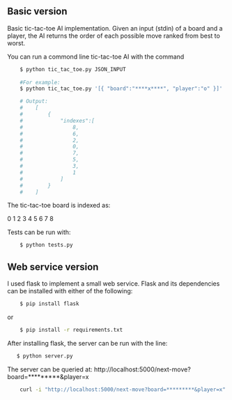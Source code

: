 ## Basic version

Basic tic-tac-toe AI implementation. Given an input (stdin) of a board and a player, the AI returns the order of each possible move ranked from best to worst.

You can run a commond line tic-tac-toe AI with the command

```bash
    $ python tic_tac_toe.py JSON_INPUT
    
    #For example:
    $ python tic_tac_toe.py '[{ "board":"****x****", "player":"o" }]'

    # Output:
    #    [
    #        {
    #            "indexes":[
    #                8,
    #                6,
    #                2,
    #                0,
    #                7,
    #                5,
    #                3,
    #                1
    #            ]
    #        }
    #    ]
```

The tic-tac-toe board is indexed as:

0 1 2
3 4 5
6 7 8


Tests can be run with:
```bash
    $ python tests.py
```


## Web service version

I used flask to implement a small web service. Flask and its dependencies can be installed with either of the following:
```bash
    $ pip install flask
```
or
```bash
    $ pip install -r requirements.txt
```

After installing flask, the server can be run with the line:
```bash
   $ python server.py 
```

The server can be queried at: http://localhost:5000/next-move?board=*********&player=x

```bash
    curl -i "http://localhost:5000/next-move?board=*********&player=x"
```
